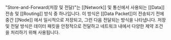 "Store-and-Forward(저장 및 전달)"는 [[Network]] 및 통신에서 사용되는 [[Data]] 전송 및 [[Routing]] 방식 중 하나입니다. 이 방식은 [[Data Packet]]이 전송되기 전에 중간 [[Node]] 에서 일시적으로 저장되고, 그런 다음 전달되는 방식을 나타냅니다. 저장 및 전달 방식은 데이터 패킷을 안정적으로 전달하고 네트워크 내에서 다양한 제약 조건을 처리하기 위해 사용됩니다.